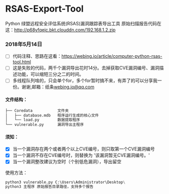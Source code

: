 # RSAS-Export-Tool
Python 绿盟远程安全评估系统(RSAS)漏洞跟踪表导出工具
原始扫描报告代码在这：http://p68yfqejc.bkt.clouddn.com/192.168.1.2.zip

### 2018年5月14日
- [ ] 代码注释、思路在这看：https://webing.io/article/computer-python-rsas-tool.html
- [ ] 这是失败的代码，两千个漏洞导出花时14分。去掉获取CVE漏洞编号、漏洞描述功能，可以缩短三分之二的时间。
- [ ] 多线程队列啥的，只会单个for，多个for暂时搞不来，有弄了的可以分享我一份。谢谢,邮箱：纸条<webing.io@qq.com>

#### 文件结构：
```python
├── Coredata           文件夹
│   ├── database.mdb   程序运行生成的核心文件
│   └── load.py        数据提取程序
└── vulnerable.py      漏洞导出主程序
```

#### 须知：
- [x] 当一个漏洞存在两个或者两个以上CVE编号，则只取第一个CVE漏洞编号
- [x] 当一个漏洞不存在CVE编号时，则替换为 '该漏洞暂无CVE漏洞编号。'
- [x] 当一个漏洞整改建议为空时（个别低危漏洞），导出留空

使用方法：
```python
python3 vulnerable.py C:\Users\Administrator\Desktop\
python3 主程序 原始报告目录路径，支持多个报告
```
